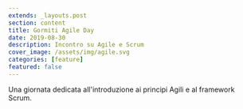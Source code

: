 ```yaml
---
extends: _layouts.post
section: content
title: Gormiti Agile Day
date: 2019-08-30
description: Incontro su Agile e Scrum
cover_image: /assets/img/agile.svg
categories: [feature]
featured: false
---
```


Una giornata dedicata all'introduzione ai principi Agili e al framework Scrum.
